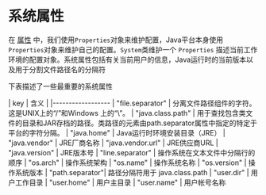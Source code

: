 # 系统属性

在 [属性](/content/essential/environment/properties.md) 中，我们使用`Properties`对象来维护配置，Java平台本身使用 `Properties`对象来维护自己的配置。`System`类维护一个 `Properties` 描述当前工作环境的配置对象。系统属性包括有关当前用户的信息，Java运行时的当前版本以及用于分割文件路径名的分隔符

下表描述了一些最重要的系统属性

| key | 含义 |
|------------------
| "file.separator"  | 分离文件路径组件的字符。这是UNIX上的“/”和Windows 上的“\”。
| "java.class.path" | 用于查找包含类文件的目录和JAR存档的路径。类路径的元素由path.separator属性中指定的特定于平台的字符分隔。
| "java.home"       | Java运行时环境安装目录（JRE）
| "java.vendor"	    | JRE厂商名称
| "java.vendor.url" | JRE供应商URL
| "java.version"    | JRE版本号
| "line.separator"  | 操作系统在文本文件中分隔行的顺序
| "os.arch"    | 操作系统架构
| "os.name"    | 操作系统名称
| "os.version"    | 操作系统版本
| "path.separator"| 路径分隔符用于 java.class.path
| "user.dir"	| 用户工作目录
| "user.home"	| 用户主目录
| "user.name"	| 用户帐号名称